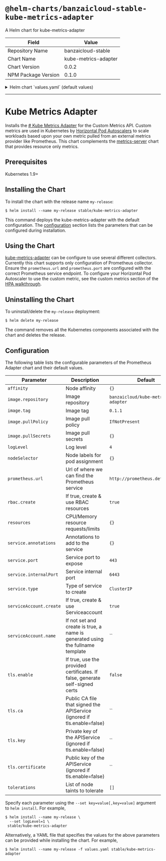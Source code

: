 # `@helm-charts/banzaicloud-stable-kube-metrics-adapter`

A Helm chart for kube-metrics-adapter

| Field               | Value                |
| ------------------- | -------------------- |
| Repository Name     | banzaicloud-stable   |
| Chart Name          | kube-metrics-adapter |
| Chart Version       | 0.0.2                |
| NPM Package Version | 0.1.0                |

<details>

<summary>Helm chart `values.yaml` (default values)</summary>

```yaml
image:
  repository: banzaicloud/kube-metrics-adapter
  tag: 0.1.1
  pullPolicy: IfNotPresent

logLevel: 9

# Url to access prometheus
prometheus:
  url: http://prometheus.default.svc

replicas: 1

rbac:
  # Specifies whether RBAC resources should be created
  create: true

serviceAccount:
  # Specifies whether a service account should be created
  create: true
  # The name of the service account to use.
  # If not set and create is true, a name is generated using the fullname template
  name:

resources:
  limits:
    cpu: 100m
    memory: 100Mi
  requests:
    cpu: 100m
    memory: 100Mi

service:
  annotations: {}
  port: 443
  internalPort: 8443

affinity: {}
tolerations: []

tls:
  enable: false
  ca: |-
    # Public CA file that signed the APIService
  key: |-
    # Private key of the APIService
  certificate: |-
    # Public key of the APIService
```

</details>

---

# Kube Metrics Adapter

Installs the [# Kube Metrics Adapter](https://github.com/banzaicloud/kube-metrics-adapter/) for the Custom Metrics API. Custom metrics are used in Kubernetes by [Horizontal Pod Autoscalers](https://kubernetes.io/docs/tasks/run-application/horizontal-pod-autoscale/) to scale workloads based upon your own metric pulled from an external metrics provider like Prometheus. This chart complements the [metrics-server](https://github.com/helm/charts/tree/master/stable/metrics-server) chart that provides resource only metrics.

## Prerequisites

Kubernetes 1.9+

## Installing the Chart

To install the chart with the release name `my-release`:

```console
$ helm install --name my-release stable/kube-metrics-adapter
```

This command deploys the kube-metrics-adapter with the default configuration. The [configuration](#configuration) section lists the parameters that can be configured during installation.

## Using the Chart

[kube-metrics-adapter](https://github.com/banzaicloud/kube-metrics-adapter) can be configure to use several different collectors. Currently this chart supports only configuration of Prometheus collector. Ensure the `prometheus.url` and `prometheus.port` are configured with the correct Prometheus service endpoint. To configure your Horizontal Pod Autoscaler to use the custom metric, see the custom metrics section of the [HPA walkthrough](https://kubernetes.io/docs/tasks/run-application/horizontal-pod-autoscale-walkthrough/#autoscaling-on-multiple-metrics-and-custom-metrics).

## Uninstalling the Chart

To uninstall/delete the `my-release` deployment:

```console
$ helm delete my-release
```

The command removes all the Kubernetes components associated with the chart and deletes the release.

## Configuration

The following table lists the configurable parameters of the Prometheus Adapter chart and their default values.

| Parameter               | Description                                                                    | Default                            |
| ----------------------- | ------------------------------------------------------------------------------ | ---------------------------------- |
| `affinity`              | Node affinity                                                                  | `{}`                               |
| `image.repository`      | Image repository                                                               | `banzaicloud/kube-metrics-adapter` |
| `image.tag`             | Image tag                                                                      | `0.1.1`                            |
| `image.pullPolicy`      | Image pull policy                                                              | `IfNotPresent`                     |
| `image.pullSecrets`     | Image pull secrets                                                             | `{}`                               |
| `logLevel`              | Log level                                                                      | `4`                                |
| `nodeSelector`          | Node labels for pod assignment                                                 | `{}`                               |
| `prometheus.url`        | Url of where we can find the Prometheus service                                | `http://prometheus.default.svc`    |
| `rbac.create`           | If true, create & use RBAC resources                                           | `true`                             |
| `resources`             | CPU/Memory resource requests/limits                                            | `{}`                               |
| `service.annotations`   | Annotations to add to the service                                              | `{}`                               |
| `service.port`          | Service port to expose                                                         | `443`                              |
| `service.internalPort`  | Service internal port                                                          | `6443`                             |
| `service.type`          | Type of service to create                                                      | `ClusterIP`                        |
| `serviceAccount.create` | If true, create & use Serviceaccount                                           | `true`                             |
| `serviceAccount.name`   | If not set and create is true, a name is generated using the fullname template | ``                                 |
| `tls.enable`            | If true, use the provided certificates. If false, generate self-signed certs   | `false`                            |
| `tls.ca`                | Public CA file that signed the APIService (ignored if tls.enable=false)        | ``                                 |
| `tls.key`               | Private key of the APIService (ignored if tls.enable=false)                    | ``                                 |
| `tls.certificate`       | Public key of the APIService (ignored if tls.enable=false)                     | ``                                 |
| `tolerations`           | List of node taints to tolerate                                                | `[]`                               |

Specify each parameter using the `--set key=value[,key=value]` argument to `helm install`. For example,

```console
$ helm install --name my-release \
  --set logLevel=1 \
 stable/kube-metrics-adapter
```

Alternatively, a YAML file that specifies the values for the above parameters can be provided while installing the chart. For example,

```console
$ helm install --name my-release -f values.yaml stable/kube-metrics-adapter
```
